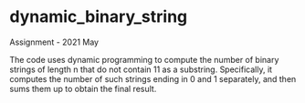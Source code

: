 # dynamic_binary_string
Assignment  - 2021 May

The code uses dynamic programming to compute the number of binary strings of length n that do not contain 11 as a substring. Specifically, it computes the number of such strings ending in 0 and 1 separately, and then sums them up to obtain the final result.
